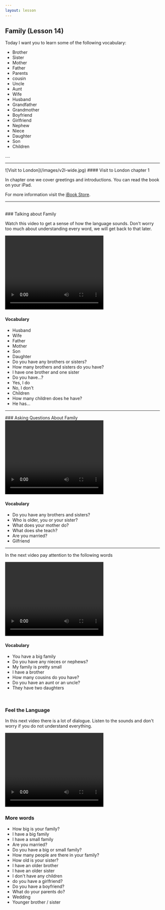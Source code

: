 ```yaml
---
layout: lesson
---
```

## Family (Lesson 14)


Today I want you to learn some of the following vocabulary:

* Brother 
* Sister
* Mother 
* Father
* Parents
* cousin 
* Uncle
* Aunt 
* Wife 
* Husband 
* Grandfather
* Grandmother
* Boyfriend
* Girlfriend
* Nephew 
* Niece
* Daughter 
* Son
* Children 


….

<hr>
![Visit to London](/images/v2l-wide.jpg)
#### Visit to London chapter 1

In chapter one we cover greetings and introductions. 
You can read the book on your iPad.

For more information visit the [iBook Store](https://itunes.apple.com/us/book/portuguese-for-travelers/id568515833).

<hr>

<br class="column">
### Talking about Family

Watch this video to get a sense of how the language sounds. Don't worry too much about understanding every word, we will get back to that later.


<video width="320" height="240" preload="none">
    <source type="video/youtube" src="https://www.youtube.com/watch?v=MzElIOE4tm0" />
</video>

#### Vocabulary

* Husband 
* Wife
* Father 
* Mother 
* Son 
* Daughter
* Do you have any brothers or sisters? 
* How many brothers and sisters do you have? 
* I have one brother and one sister
* Do you have...? 
* Yes, I do 
* No, I don't 
* Children
* How many children does he have? 
* He has... 

<hr>
### Asking Questions About Family

<video width="320" height="240" preload="none">
    <source type="video/youtube" src="https://www.youtube.com/watch?v=Spt7xExjN_Q" />
</video>

#### Vocabulary

* Do you have any brothers and sisters? 
* Who is older, you or your sister? 
* What does your mother do?
* What does she teach? 
* Are you married? 
* Gilfriend 

<hr>

In the next video pay attention to the following words


<video width="320" height="240" preload="none">
    <source type="video/youtube" src="https://www.youtube.com/watch?v=PCl2mKzxCCs" />
</video>

#### Vocabulary

* You have a big family
* Do you have any nieces or nephews?
* My family is pretty small
* I have a brother
* How many cousins do you have? 
* Do you have an aunt or an uncle? 
* They have two daughters


<br class="column">

### Feel the Language

In this next video there is a lot of dialogue. 
Listen to the sounds and don't worry if you do not understand everything.

<video width="320" height="240" preload="none">
    <source type="video/youtube" src="https://www.youtube.com/watch?v=zzjsFpMgJ8M" />
</video>


<br class="column">

### More words


* How big is your family?
* I have a big family
* I have a small family
* Are you married?
* Do you have a big or small family?
* How many people are there in your family? 
* How old is your sister?
* I have an older brother
* I have an older sister
* I don't have any children 
* do you have a girlfriend?
* Do you have a boyfriend? 
* What do your parents do? 
* Wedding 
* Younger brother / sister






